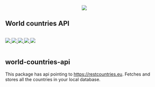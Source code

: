 # <p align="center"><a href="#" target="_blank"><img src="https://img.favpng.com/20/9/19/flags-of-the-world-globe-world-flag-png-favpng-NmPmfs2JGJmkNM6DP3vqMJ376.jpg"></a></p>

<p align="center">
  <h2><b>World countries API</b></h2><br>
  <a href="https://github.com/SHIFTECH-AFRICA/shift-code-generator/issues">
  <img src="https://img.shields.io/github/issues/SHIFTECH-AFRICA/shift-code-generator.svg">
  </a>
  <a href="https://github.com/SHIFTECH-AFRICA/shift-code-generator/network/members">
  <img src="https://img.shields.io/github/forks/SHIFTECH-AFRICA/shift-code-generator.svg">
  </a>
  <a href="https://github.com/SHIFTECH-AFRICA/shift-code-generator/stargazers">
  <img src="https://img.shields.io/github/stars/SHIFTECH-AFRICA/shift-code-generator.svg">
  </a>
  <a href="https://packagist.org/packages/shiftechafrica/shift-code-generator">
  <img src="https://poser.pugx.org/shiftechafrica/shift-code-generator/v/stable">
  </a>
  <a href="https://packagist.org/packages/shiftechafrica/shift-code-generator">
  <img src="https://poser.pugx.org/shiftechafrica/shift-code-generator/downloads">
  </a>
  <br><br>
</p>

## world-countries-api
This package has api pointing to https://restcountries.eu. Fetches and stores all the countries in your local database.
